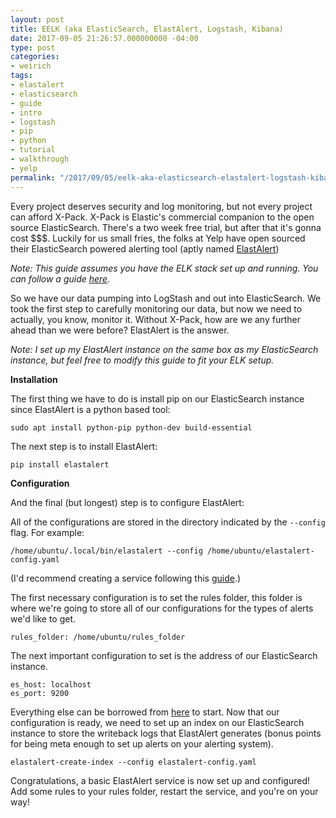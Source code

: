 ```yaml
---
layout: post
title: EELK (aka ElasticSearch, ElastAlert, Logstash, Kibana)
date: 2017-09-05 21:26:57.000000000 -04:00
type: post
categories:
- weirich
tags:
- elastalert
- elasticsearch
- guide
- intro
- logstash
- pip
- python
- tutorial
- walkthrough
- yelp
permalink: "/2017/09/05/eelk-aka-elasticsearch-elastalert-logstash-kibana/"
---
```

Every project deserves security and log monitoring, but not every project can afford X-Pack.  X-Pack is Elastic's commercial companion to the open source ElasticSearch.  There's a two week free trial, but after that it's gonna cost $$$.  Luckily for us small fries, the folks at Yelp have open sourced their ElasticSearch powered alerting tool (aptly named [ElastAlert](https://github.com/Yelp/elastalert))

_Note: This guide assumes you have the ELK stack set up and running. You can follow a guide [here](https://www.google.com/search?q=elk+set+up&amp;oq=elk+set+up&amp;aqs=chrome..69i57j0l5.1574j0j7&amp;sourceid=chrome&amp;ie=UTF-8)._

So we have our data pumping into LogStash and out into ElasticSearch.  We took the first step to carefully monitoring our data, but now we need to actually, you know, monitor it.  Without X-Pack, how are we any further ahead than we were before?  ElastAlert is the answer.

_Note: I set up my ElastAlert instance on the same box as my ElasticSearch instance, but feel free to modify this guide to fit your ELK setup._

**Installation**

The first thing we have to do is install pip on our ElasticSearch instance since ElastAlert is a python based tool:
```
sudo apt install python-pip python-dev build-essential
```
The next step is to install ElastAlert:
```
pip install elastalert
```

**Configuration**

And the final (but longest) step is to configure ElastAlert:

All of the configurations are stored in the directory indicated by the <code>--config</code> flag.
For example:
```
/home/ubuntu/.local/bin/elastalert --config /home/ubuntu/elastalert-config.yaml
```
(I'd recommend creating a service following this [guide](https://www.ubuntudoc.com/how-to-create-new-service-with-systemd/).)

The first necessary configuration is to set the rules folder, this folder is where we're going to store all of our configurations for the types of alerts we'd like to get.
```
rules_folder: /home/ubuntu/rules_folder
```
The next important configuration to set is the address of our ElasticSearch instance.
```
es_host: localhost
es_port: 9200
```
Everything else can be borrowed from [here](https://github.com/Yelp/elastalert/blob/master/config.yaml.example) to start.
Now that our configuration is ready, we need to set up an index on our ElasticSearch instance to store the writeback logs that ElastAlert generates (bonus points for being meta enough to set up alerts on your alerting system).
```
elastalert-create-index --config elastalert-config.yaml
```
Congratulations, a basic ElastAlert service is now set up and configured! Add some rules to your rules folder, restart the service, and you're on your way!
